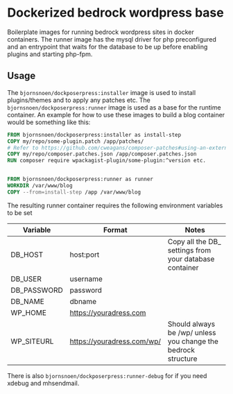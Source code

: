 # Dockerized bedrock wordpress base
Boilerplate images for running bedrock wordpress sites in docker containers.
The runner image has the mysql driver for php preconfigured and an entrypoint that waits
for the database to be up before enabling plugins and starting php-fpm.

## Usage
The `bjornsnoen/dockposerpress:installer` image is used to install plugins/themes and to apply any patches etc.
The `bjornsnoen/dockposerpress:runner` image is used as a base for the runtime container. An example
for how to use these images to build a blog container would be something like this:

```Dockerfile
FROM bjornsnoen/dockposerpress:installer as install-step
COPY my/repo/some-plugin.patch /app/patches/
# Refer to https://github.com/cweagans/composer-patches#using-an-external-patch-file for format
COPY my/repo/composer.patches.json /app/composer.patches.json
RUN composer require wpackagist-plugin/some-plugin:^version etc.


FROM bjornsnoen/dockposerpress:runner as runner
WORKDIR /var/www/blog
COPY --from=install-step /app /var/www/blog
```

The resulting runner container requires the following environment variables to be set

| Variable    | Format                     | Notes
|-------------|----------------------------|------------
| DB_HOST     | host:port                  | Copy all the DB_ settings from your database container
| DB_USER     | username                   |
| DB_PASSWORD | password                   |
| DB_NAME     | dbname                     |
| WP_HOME     | https://youradress.com     |
| WP_SITEURL  | https://youradress.com/wp/ | Should always be /wp/ unless you change the bedrock structure

There is also `bjornsnoen/dockposerpress:runner-debug` for if you need xdebug and mhsendmail.